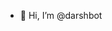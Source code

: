 - 👋 Hi, I’m @darshbot
<!---
darshbot/darshbot is a ✨ special ✨ repository because its `README.md` (this file) appears on your GitHub profile.
You can click the Preview link to take a look at your changes.
--->
